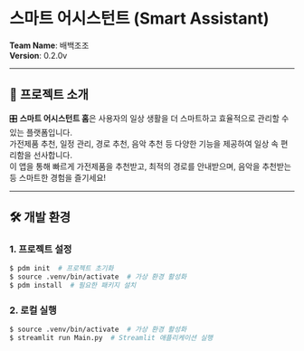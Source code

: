 # 스마트 어시스턴트 (Smart Assistant)

**Team Name**: 배백조조  
**Version**: 0.2.0v  

---

## 📜 프로젝트 소개

🎛️ **스마트 어시스턴트 홈**은 사용자의 일상 생활을 더 스마트하고 효율적으로 관리할 수 있는 플랫폼입니다.  
가전제품 추천, 일정 관리, 경로 추천, 음악 추천 등 다양한 기능을 제공하여 일상 속 편리함을 선사합니다.  
이 앱을 통해 빠르게 가전제품을 추천받고, 최적의 경로를 안내받으며, 음악을 추천받는 등 스마트한 경험을 즐기세요!

---

## 🛠️ 개발 환경

### 1. 프로젝트 설정
```bash
$ pdm init  # 프로젝트 초기화
$ source .venv/bin/activate  # 가상 환경 활성화
$ pdm install  # 필요한 패키지 설치
```
### 2. 로컬 실행
```bash
$ source .venv/bin/activate  # 가상 환경 활성화
$ streamlit run Main.py  # Streamlit 애플리케이션 실행
```
